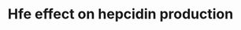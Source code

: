 ---
annotations:
- id: PW:0000004
  parent: regulatory pathway
  type: Pathway Ontology
  value: regulatory pathway
- id: PW:0000590
  parent: regulatory pathway
  type: Pathway Ontology
  value: iron homeostasis pathway
authors:
- Khanspers
- AlexanderPico
description: new pathway, converted from mouse WP3673
last-edited: 2018-02-20
organisms:
- Homo sapiens
redirect_from:
- /index.php/Pathway:WP3924
- /instance/WP3924
- /instance/WP3924_rr96137
revision: r96137
schema-jsonld:
- '@context': https://schema.org/
  '@id': https://wikipathways.github.io/pathways/WP3924.html
  '@type': Dataset
  creator:
    '@type': Organization
    name: WikiPathways
  description: new pathway, converted from mouse WP3673
  keywords:
  - BMP6
  - HAMP
  - HFE
  - HFE2
  - ID1
  - SMAD7
  - TMPRSS6
  license: CC0
  name: Hfe effect on hepcidin production
seo: CreativeWork
title: Hfe effect on hepcidin production
wpid: WP3924
---